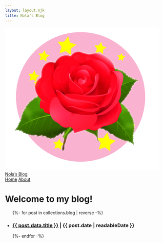 ```yaml
---
layout: layout.njk
title: Nola’s Blog
---
```


<!-- # {{ title }} -->


<nav class="nav">
  <div class="nav-left">
    <a class="brand" href="/"><img src="/assets/img/nola-logo.png">Nola’s Blog</a>
  </div> 
  <div class="nav-right">
    <div class="tabs">
      <a  class="active" href="/">Home</a>
      <a href="/about">About</a>

  </div>
</nav>


# Welcome to my blog!

<!-- {%- for post in collections.blog %}
* [{{ post.data.title }}]({{ post.url }})
{%- endfor %}  -->


<ul>
  {%- for post in collections.blog | reverse -%}
    <li>
      <h3><a href="{{ post.url | url }}">{{ post.data.title }}</a> | {{ post.date | readableDate }}
</h3>
      <!-- {% if post.data.teaser %}
        <p>{{ post.data.teaser }}</p>
      {% endif %}  -->
    </li>
  {%- endfor -%}
</ul>